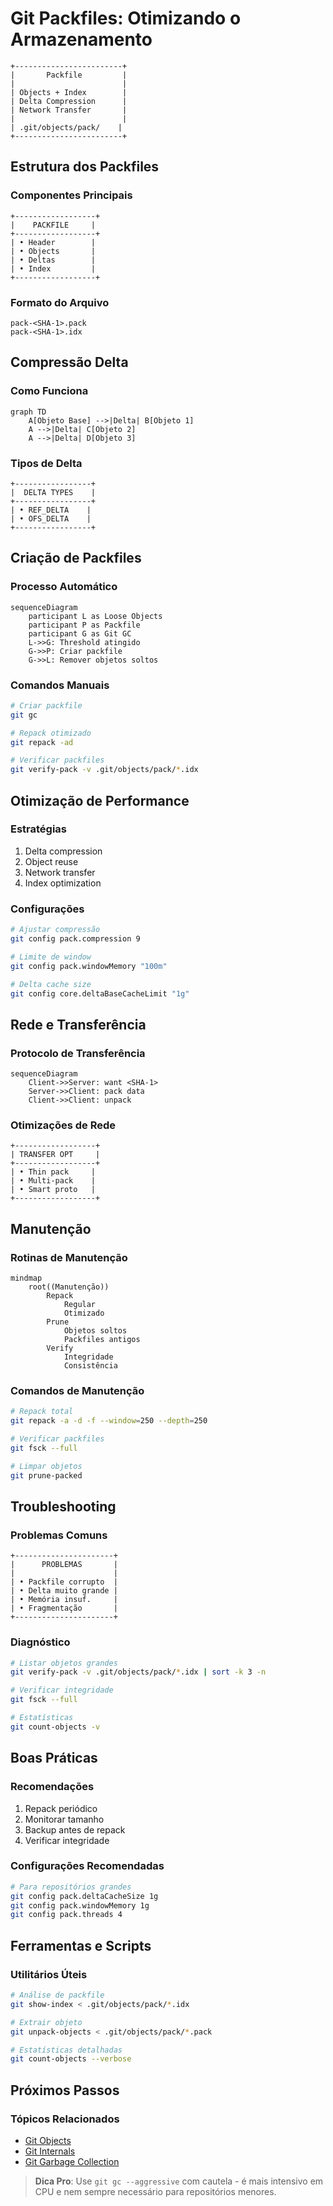# Git Packfiles: Otimizando o Armazenamento

```ascii
+------------------------+
|       Packfile         |
|                        |
| Objects + Index        |
| Delta Compression      |
| Network Transfer       |
|                        |
| .git/objects/pack/    |
+------------------------+
```

## Estrutura dos Packfiles

### Componentes Principais
```ascii
+------------------+
|    PACKFILE     |
+------------------+
| • Header        |
| • Objects       |
| • Deltas        |
| • Index         |
+------------------+
```

### Formato do Arquivo
```text
pack-<SHA-1>.pack
pack-<SHA-1>.idx
```

## Compressão Delta

### Como Funciona
```mermaid
graph TD
    A[Objeto Base] -->|Delta| B[Objeto 1]
    A -->|Delta| C[Objeto 2]
    A -->|Delta| D[Objeto 3]
```

### Tipos de Delta
```ascii
+-----------------+
|  DELTA TYPES    |
+-----------------+
| • REF_DELTA    |
| • OFS_DELTA    |
+-----------------+
```

## Criação de Packfiles

### Processo Automático
```mermaid
sequenceDiagram
    participant L as Loose Objects
    participant P as Packfile
    participant G as Git GC
    L->>G: Threshold atingido
    G->>P: Criar packfile
    G->>L: Remover objetos soltos
```

### Comandos Manuais
```bash
# Criar packfile
git gc

# Repack otimizado
git repack -ad

# Verificar packfiles
git verify-pack -v .git/objects/pack/*.idx
```

## Otimização de Performance

### Estratégias
1. Delta compression
2. Object reuse
3. Network transfer
4. Index optimization

### Configurações
```bash
# Ajustar compressão
git config pack.compression 9

# Limite de window
git config pack.windowMemory "100m"

# Delta cache size
git config core.deltaBaseCacheLimit "1g"
```

## Rede e Transferência

### Protocolo de Transferência
```mermaid
sequenceDiagram
    Client->>Server: want <SHA-1>
    Server->>Client: pack data
    Client->>Client: unpack
```

### Otimizações de Rede
```ascii
+------------------+
| TRANSFER OPT     |
+------------------+
| • Thin pack     |
| • Multi-pack    |
| • Smart proto   |
+------------------+
```

## Manutenção

### Rotinas de Manutenção
```mermaid
mindmap
    root((Manutenção))
        Repack
            Regular
            Otimizado
        Prune
            Objetos soltos
            Packfiles antigos
        Verify
            Integridade
            Consistência
```

### Comandos de Manutenção
```bash
# Repack total
git repack -a -d -f --window=250 --depth=250

# Verificar packfiles
git fsck --full

# Limpar objetos
git prune-packed
```

## Troubleshooting

### Problemas Comuns
```ascii
+----------------------+
|      PROBLEMAS       |
|                      |
| • Packfile corrupto  |
| • Delta muito grande |
| • Memória insuf.     |
| • Fragmentação       |
+----------------------+
```

### Diagnóstico
```bash
# Listar objetos grandes
git verify-pack -v .git/objects/pack/*.idx | sort -k 3 -n

# Verificar integridade
git fsck --full

# Estatísticas
git count-objects -v
```

## Boas Práticas

### Recomendações
1. Repack periódico
2. Monitorar tamanho
3. Backup antes de repack
4. Verificar integridade

### Configurações Recomendadas
```bash
# Para repositórios grandes
git config pack.deltaCacheSize 1g
git config pack.windowMemory 1g
git config pack.threads 4
```

## Ferramentas e Scripts

### Utilitários Úteis
```bash
# Análise de packfile
git show-index < .git/objects/pack/*.idx

# Extrair objeto
git unpack-objects < .git/objects/pack/*.pack

# Estatísticas detalhadas
git count-objects --verbose
```

## Próximos Passos

### Tópicos Relacionados
- [Git Objects](git-objects.md)
- [Git Internals](git-internals.md)
- [Git Garbage Collection](git-garbage-collection.md)

> **Dica Pro**: Use `git gc --aggressive` com cautela - é mais intensivo em CPU e nem sempre necessário para repositórios menores.